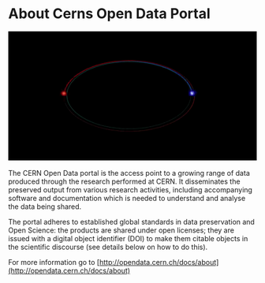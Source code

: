 # About Cerns Open Data Portal

![](.gitbook/assets/cern.gif)

 The CERN Open Data portal is the access point to a growing range of data produced through the research performed at CERN. It disseminates the preserved output from various research activities, including accompanying software and documentation which is needed to understand and analyse the data being shared.

The portal adheres to established global standards in data preservation and Open Science: the products are shared under open licenses; they are issued with a digital object identifier \(DOI\) to make them citable objects in the scientific discourse \(see details below on how to do this\). 

For more information go to [http://opendata.cern.ch/docs/about](http://opendata.cern.ch/docs/about)

